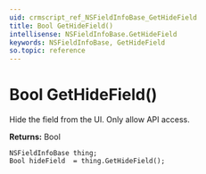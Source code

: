 ```yaml
---
uid: crmscript_ref_NSFieldInfoBase_GetHideField
title: Bool GetHideField()
intellisense: NSFieldInfoBase.GetHideField
keywords: NSFieldInfoBase, GetHideField
so.topic: reference
---
```


# Bool GetHideField()

Hide the field from the UI. Only allow API access.

**Returns:** Bool

```crmscript
NSFieldInfoBase thing;
Bool hideField  = thing.GetHideField();
```

